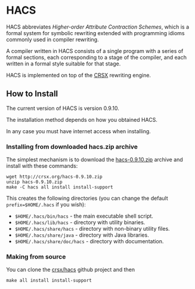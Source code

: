 HACS
====

HACS abbreviates *Higher-order Attribute Contraction Schemes*, which
is a formal system for symbolic rewriting extended with programming
idioms commonly used in compiler rewriting.

A compiler written in HACS consists of a single program with a series
of formal sections, each corresponding to a stage of the compiler, and
each written in a formal style suitable for that stage.

HACS is implemented on top of the [CRSX](http://crsx.org) rewriting
engine.


How to Install
----

The current version of HACS is version 0.9.10.

The installation method depends on how you obtained HACS.

In any case you must have internet access when installing.

### Installing from downloaded hacs.zip archive

The simplest mechanism is to download the
[hacs-0.9.10.zip](http://crsx.org/hacs-0.9.10.zip) archive and install with
these commands:

```
wget http://crsx.org/hacs-0.9.10.zip
unzip hacs-0.9.10.zip
make -C hacs all install install-support
```

This creates the following directories (you can change the default `prefix=$HOME/.hacs` if you wish):

* `$HOME/.hacs/bin/hacs` - the main executable shell script.
* `$HOME/.hacs/lib/hacs` - directory with utility binaries.
* `$HOME/.hacs/share/hacs` - directory with non-binary utility files.
* `$HOME/.hacs/share/java` - directory with Java libraries.
* `$HOME/.hacs/share/doc/hacs` - directory with documentation.


### Making from source

You can clone the [crsx/hacs](https://github.com/crsx/hacs) github
project and then

```
make all install install-support
```
